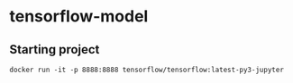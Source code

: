 # tensorflow-model

## Starting project

```
docker run -it -p 8888:8888 tensorflow/tensorflow:latest-py3-jupyter
```
